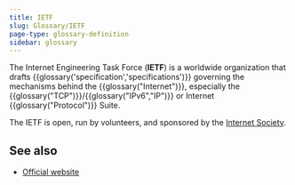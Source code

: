 ```yaml
---
title: IETF
slug: Glossary/IETF
page-type: glossary-definition
sidebar: glossary
---
```


The Internet Engineering Task Force (**IETF**) is a worldwide organization that drafts {{glossary('specification','specifications')}} governing the mechanisms behind the {{glossary("Internet")}}, especially the {{glossary("TCP")}}/{{glossary("IPv6","IP")}} or Internet {{glossary("Protocol")}} Suite.

The IETF is open, run by volunteers, and sponsored by the [Internet Society](https://www.internetsociety.org/).

## See also

- [Official website](https://www.ietf.org/)
